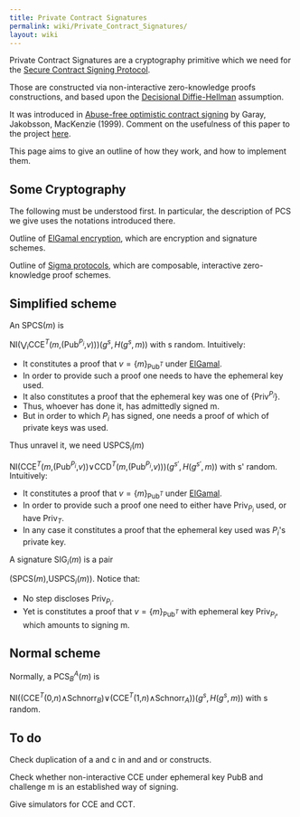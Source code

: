 ```yaml
---
title: Private Contract Signatures
permalink: wiki/Private_Contract_Signatures/
layout: wiki
---
```


Private Contract Signatures are a cryptography primitive which we need
for the [Secure Contract Signing
Protocol](/wiki/Secure_Contract_Signing_Protocol "wikilink").

Those are constructed via non-interactive zero-knowledge proofs
constructions, and based upon the [Decisional
Diffie-Hellman](http://en.wikipedia.org/wiki/Decisional_Diffie%E2%80%93Hellman_assumption)
assumption.

It was introduced in [Abuse-free optimistic contract
signing](http://citeseerx.ist.psu.edu/viewdoc/summary?doi=10.1.1.118.4142)
by Garay, Jakobsson, MacKenzie (1999). Comment on the usefulness of this
paper to the project [here](/wiki/GarayJakobssonMackenzie "wikilink").

This page aims to give an outline of how they work, and how to implement
them.

Some Cryptography
-----------------

The following must be understood first. In particular, the description
of PCS we give uses the notations introduced there.

Outline of [ElGamal encryption](/wiki/ElGamalSchnorr "wikilink"), which are
encryption and signature schemes.

Outline of [Sigma protocols](/wiki/Sigma_Protocols "wikilink"), which are
composable, interactive zero-knowledge proof schemes.

Simplified scheme
-----------------

An SPCS(*m*) is

NI(⋁<sub>*i*</sub>CCE<sup>*T*</sup>(*m*,(Pub<sup>*P*<sub>*i*</sub></sup>,*v*)))(*g*<sup>*s*</sup>, *H*(*g*<sup>*s*</sup>, *m*))
 with s random. Intuitively:

-   It constitutes a proof that *v* = {*m*}<sub>Pub<sup>*T*</sup></sub>
    under [ElGamal](/wiki/ElGamal "wikilink").
-   In order to provide such a proof one needs to have the ephemeral
    key used.
-   It also constitutes a proof that the ephemeral key was one of
    {Priv<sup>*P*<sub>*i*</sub></sup>}.
-   Thus, whoever has done it, has admittedly signed m.
-   But in order to which *P*<sub>*i*</sub> has signed, one needs a
    proof of which of private keys was used.

Thus unravel it, we need USPCS<sub>*i*</sub>(*m*)

NI(CCE<sup>*T*</sup>(*m*,(Pub<sup>*P*<sub>*i*</sub></sup>,*v*))∨CCD<sup>*T*</sup>(*m*,(Pub<sup>*P*<sub>*i*</sub></sup>,*v*)))(*g*<sup>*s*′</sup>, *H*(*g*<sup>*s*′</sup>, *m*))
 with s' random. Intuitively:

-   It constitutes a proof that *v* = {*m*}<sub>Pub<sup>*T*</sup></sub>
    under [ElGamal](/wiki/ElGamal "wikilink").
-   In order to provide such a proof one need to either have
    Priv<sub>*P*<sub>*i*</sub></sub> used, or have Priv<sub>*T*</sub>.
-   In any case it constitutes a proof that the ephemeral key used was
    *P*<sub>*i*</sub>'s private key.

A signature SIG<sub>*i*</sub>(*m*) is a pair

(SPCS(*m*),USPCS<sub>*i*</sub>(*m*)).
 Notice that:

-   No step discloses Priv<sub>*P*<sub>*i*</sub></sub></math>.
-   Yet is constitutes a proof that
    *v* = {*m*}<sub>Pub<sup>*T*</sup></sub> with ephemeral key
    Priv<sub>*P*<sub>*i*</sub></sub>, which amounts to signing m.

Normal scheme
-------------

Normally, a PCS<sub>*B*</sub><sup>*A*</sup>(*m*) is

NI((CCE<sup>*T*</sup>(0,*n*)∧Schnorr<sub>*B*</sub>)∨(CCE<sup>*T*</sup>(1,*n*)∧Schnorr<sub>*A*</sub>))(*g*<sup>*s*</sup>, *H*(*g*<sup>*s*</sup>, *m*))
 with s random.

To do
-----

Check duplication of a and c in and and or constructs.

Check whether non-interactive CCE under ephemeral key PubB and challenge
m is an established way of signing.

Give simulators for CCE and CCT.
